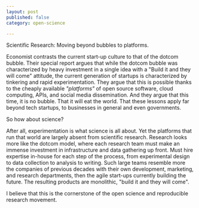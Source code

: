 ```yaml
---
layout: post
published: false
category: open-science

---
```


Scientific Research: Moving beyond bubbles to platforms.


Economist contrasts the current start-up culture to that of the dotcom bubble.  Their special report argues that while the dotcom bubble was characterized by heavy investment in a single idea with a "Build it and they will come" attitude, the current generation of startups is characterized by tinkering and rapid experimentation.  They argue that this is possible thanks to the cheaply available _"platforms"_ of open source software, cloud computing, APIs, and social media dissemination.  And they argue that this time, it is no bubble. That it will eat the world.  That these lessons apply far beyond tech startups, to businesses in general and even governments.

So how about science?

After all, experimentation is what science is all about. Yet the platforms that run that world are largely absent from scientific research.  Research looks more like the dotcom model, where each research team must make an immense investment in infrastructure and data gathering up front.  Must hire expertise in-house for each step of the process, from experimental design to data collection to analysis to writing.  Such large teams resemble more the companies of previous decades with their own development, marketing, and research departments, then the agile start-ups currently building the future.  The resulting products are monolithic, "build it and they will come".

I believe that this is the cornerstone of the open science and reproducible research movement.

